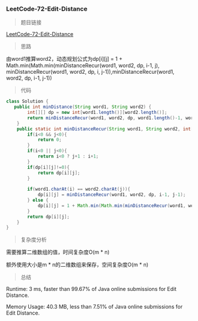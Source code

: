 ### LeetCode-72-Edit-Distance

> 题目链接

[LeetCode-72-Edit-Distance](https://leetcode.com/problems/edit-distance/)

> 思路

由word1推算word2，动态规划公式为dp[i][j] = 1 + Math.min(Math.min(minDistanceRecur(word1, word2, dp, i-1, j), minDistanceRecur(word1, word2, dp, i, j-1)),minDistanceRecur(word1, word2, dp, i-1, j-1))

> 代码

```java
class Solution {
   public int minDistance(String word1, String word2) {
        int[][] dp = new int[word1.length()][word2.length()];
        return minDistanceRecur(word1, word2, dp, word1.length()-1, word2.length()-1);
    }
    public static int minDistanceRecur(String word1, String word2, int[][] dp, int i, int j)    {
        if(i<0 && j<0){
            return 0;
        }
        if(i<0 || j<0){
            return i<0 ? j+1 : i+1;
        }
        if(dp[i][j]!=0){
            return dp[i][j];
        }
        
        if(word1.charAt(i) == word2.charAt(j)){
            dp[i][j] = minDistanceRecur(word1, word2, dp, i-1, j-1);
        } else {        
            dp[i][j] = 1 + Math.min(Math.min(minDistanceRecur(word1, word2, dp, i-1, j), minDistanceRecur(word1, word2, dp, i, j-1)),minDistanceRecur(word1, word2, dp, i-1, j-1)) ;
        }
        return dp[i][j];
    }
}
```

> 复杂度分析

需要推算二维数组的值，时间复杂度O(m * n)

额外使用大小是m * n的二维数组来保存，空间复杂度O(m * n)

> 总结

Runtime: 3 ms, faster than 99.67% of Java online submissions for Edit Distance.

Memory Usage: 40.3 MB, less than 7.51% of Java online submissions for Edit Distance.
